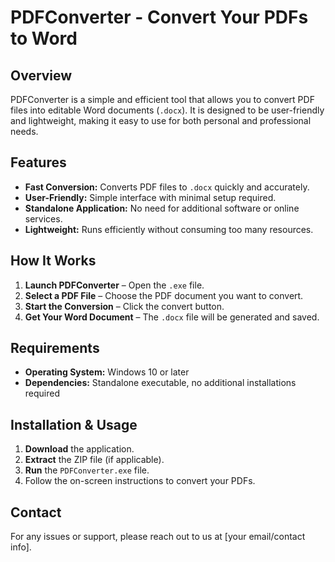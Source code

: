 # PDFConverter - Convert Your PDFs to Word

## Overview
PDFConverter is a simple and efficient tool that allows you to convert PDF files into editable Word documents (`.docx`). It is designed to be user-friendly and lightweight, making it easy to use for both personal and professional needs.

## Features
- **Fast Conversion:** Converts PDF files to `.docx` quickly and accurately.
- **User-Friendly:** Simple interface with minimal setup required.
- **Standalone Application:** No need for additional software or online services.
- **Lightweight:** Runs efficiently without consuming too many resources.

## How It Works
1. **Launch PDFConverter** – Open the `.exe` file.
2. **Select a PDF File** – Choose the PDF document you want to convert.
3. **Start the Conversion** – Click the convert button.
4. **Get Your Word Document** – The `.docx` file will be generated and saved.

## Requirements
- **Operating System:** Windows 10 or later
- **Dependencies:** Standalone executable, no additional installations required

## Installation & Usage
1. **Download** the application.
2. **Extract** the ZIP file (if applicable).
3. **Run** the `PDFConverter.exe` file.
4. Follow the on-screen instructions to convert your PDFs.

## Contact
For any issues or support, please reach out to us at [your email/contact info].


